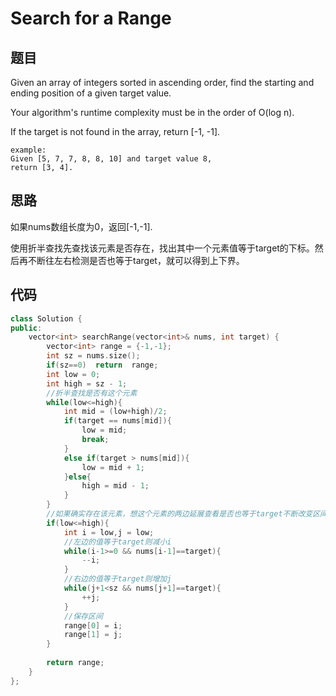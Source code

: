 # Search for a Range

## 题目

Given an array of integers sorted in ascending order, find the starting and ending position of a given target value.

Your algorithm's runtime complexity must be in the order of O(log n).

If the target is not found in the array, return [-1, -1].

```
example:
Given [5, 7, 7, 8, 8, 10] and target value 8,
return [3, 4].

```

## 思路
<p>如果nums数组长度为0，返回[-1,-1].<br>
<p>使用折半查找先查找该元素是否存在，找出其中一个元素值等于target的下标。然后再不断往左右检测是否也等于target，就可以得到上下界。

## 代码

```cpp
class Solution {
public:
    vector<int> searchRange(vector<int>& nums, int target) {
        vector<int> range = {-1,-1};
        int sz = nums.size();
        if(sz==0)  return  range;
        int low = 0;
        int high = sz - 1;
        //折半查找是否有这个元素
        while(low<=high){
            int mid = (low+high)/2;
            if(target == nums[mid]){
                low = mid;
                break;
            }
            else if(target > nums[mid]){
                low = mid + 1;
            }else{
                high = mid - 1;
            }
        }
        //如果确实存在该元素，想这个元素的两边延展查看是否也等于target不断改变区间值
        if(low<=high){
            int i = low,j = low;
            //左边的值等于target则减小i
            while(i-1>=0 && nums[i-1]==target){
                --i;
            }
            //右边的值等于target则增加j
            while(j+1<sz && nums[j+1]==target){
                ++j;
            }
            //保存区间
            range[0] = i;
            range[1] = j;
        }
        
        return range;
    }
};

```
